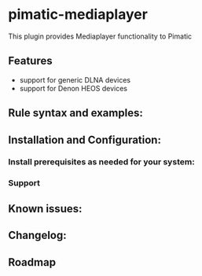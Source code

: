 # pimatic-mediaplayer
This plugin provides Mediaplayer functionality to Pimatic

## Features
- support for generic DLNA devices
- support for Denon HEOS devices

## Rule syntax and examples: 

## Installation and Configuration:

### Install prerequisites as needed for your system:

### Support

## Known issues:

## Changelog:

## Roadmap

